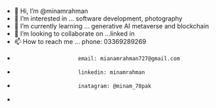 - 👋 Hi, I’m @minamrahman
- 👀 I’m interested in ... software development, photography
- 🌱 I’m currently learning ... generative AI metaverse and blockchain
- 💞️ I’m looking to collaborate on ...linked in
- 📫 How to reach me ... phone: 03369289269
-                         email: mianamrahman727@gmail.com
-                         linkedin: minamrahman
-                         inatagram: @minam_78pak
-                         

<!---
minamrahman727/minamrahman727 is a ✨ special ✨ repository because its `README.md` (this file) appears on your GitHub profile.
You can click the Preview link to take a look at your changes.
--->
